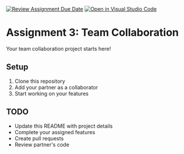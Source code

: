 [![Review Assignment Due Date](https://classroom.github.com/assets/deadline-readme-button-22041afd0340ce965d47ae6ef1cefeee28c7c493a6346c4f15d667ab976d596c.svg)](https://classroom.github.com/a/zTXS4RsX)
[![Open in Visual Studio Code](https://classroom.github.com/assets/open-in-vscode-2e0aaae1b6195c2367325f4f02e2d04e9abb55f0b24a779b69b11b9e10269abc.svg)](https://classroom.github.com/online_ide?assignment_repo_id=21238905&assignment_repo_type=AssignmentRepo)
# Assignment 3: Team Collaboration

Your team collaboration project starts here!

## Setup
1. Clone this repository
2. Add your partner as a collaborator
3. Start working on your features

## TODO
- Update this README with project details
- Complete your assigned features
- Create pull requests
- Review partner's code

